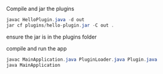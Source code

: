 Compile and jar the plugins
```java
javac HelloPlugin.java -d out
jar cf plugins/hello-plugin.jar -C out .
```
ensure the jar is in the plugins folder

compile and run the app

```java
javac MainApplication.java PluginLoader.java Plugin.java
java MainApplication
```